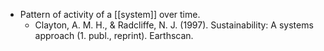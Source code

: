 - Pattern of activity of a [[system]] over time.
	- Clayton, A. M. H., & Radcliffe, N. J. (1997). Sustainability: A systems approach (1. publ., reprint). Earthscan.